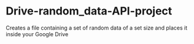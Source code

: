 # Drive-random_data-API-project
Creates a file containing a set of random data of a set size and places it inside your Google Drive
